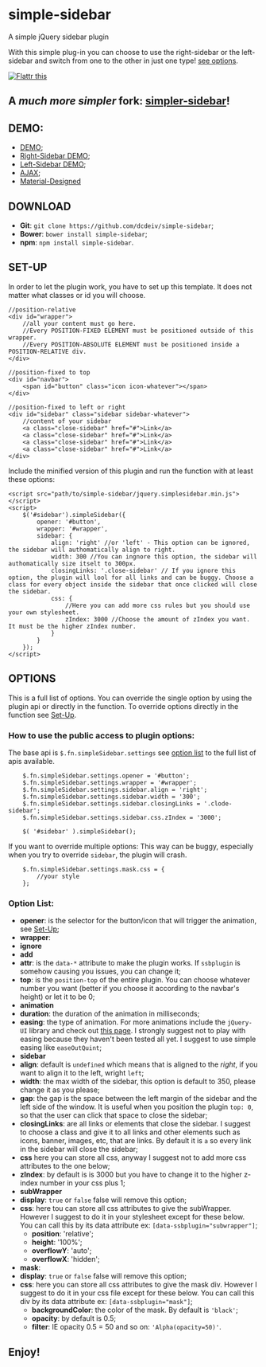 simple-sidebar
==============
A simple jQuery sidebar plugin

With this simple plug-in you can choose to use the right-sidebar or the left-sidebar and switch from one to the other in just one type! [see options](#options).

<a href="https://flattr.com/submit/auto?user_id=dcdeiv&url=http%3A%2F%2Fwww.github.com%2Fdcdeiv%2Fsimple-sidebar" target="_blank"><img src="http://button.flattr.com/flattr-badge-large.png" alt="Flattr this" title="Flattr this" border="0"></a>

## A *much more simpler* fork: [simpler-sidebar](http://www.github.com/dcdeiv/simpler-sidebar)!

## DEMO:
* [DEMO](http://dcdeiv.github.io/simple-sidebar);
* [Right-Sidebar DEMO](http://dcdeiv.github.io/simple-sidebar/demo-right/index.html);
* [Left-Sidebar DEMO](http://dcdeiv.github.io/simple-sidebar/demo-left/index.html);
* [AJAX](http://dcdeiv.github.io/simple-sidebar/demo-ajax/index.html);
* [Material-Designed](http://materialdesigned.tumblr.com/)

## DOWNLOAD
* **Git**: `git clone https://github.com/dcdeiv/simple-sidebar`;
* **Bower**: `bower install simple-sidebar`;
* **npm**: `npm install simple-sidebar`.

## SET-UP
In order to let the plugin work, you have to set up this template.
It does not matter what classes or id you will choose.

	//position-relative
	<div id="wrapper">
		//all your content must go here.
		//Every POSITION-FIXED ELEMENT must be positioned outside of this wrapper.
		//Every POSITION-ABSOLUTE ELEMENT must be positioned inside a POSITION-RELATIVE div.
	</div>
	
	//position-fixed to top
	<div id="navbar">
		<span id="button" class="icon icon-whatever"></span>
	</div>
	
	//position-fixed to left or right
	<div id="sidebar" class="sidebar sidebar-whatever">
		//content of your sidebar
		<a class="close-sidebar" href="#">Link</a>
		<a class="close-sidebar" href="#">Link</a>
		<a class="close-sidebar" href="#">Link</a>
		<a class="close-sidebar" href="#">Link</a>
	</div>
	
Include the minified version of this plugin and run the function with at least these options:
	
	<script src="path/to/simple-sidebar/jquery.simplesidebar.min.js"></script>
	<script>
		$('#sidebar').simpleSidebar({
			opener: '#button',
			wrapper: '#wrapper',
			sidebar: {
				align: 'right' //or 'left' - This option can be ignored, the sidebar will authomatically align to right.
				width: 300 //You can ingnore this option, the sidebar will authomatically size itselt to 300px.
				closingLinks: '.close-sidebar' // If you ignore this option, the plugin will lool for all links and can be buggy. Choose a class for every object inside the sidebar that once clicked will close the sidebar.
				css: {
					//Here you can add more css rules but you should use your own stylesheet.
					zIndex: 3000 //Choose the amount of zIndex you want. It must be the higher zIndex number.
				}
			}
		});
	</script>
	
## OPTIONS
This is a full list of options.
You can override the single option by using the plugin api or directly in the function.
To override options directly in the function see [Set-Up](#set-up).

### How to use the public access to plugin options:
The base api is `$.fn.simpleSidebar.settings` see [option list](#option-list) to the full list of apis available.
	
		$.fn.simpleSidebar.settings.opener = '#button';
		$.fn.simpleSidebar.settings.wrapper = '#wrapper';
		$.fn.simpleSidebar.settings.sidebar.align = 'right';
		$.fn.simpleSidebar.settings.sidebar.width = '300';
		$.fn.simpleSidebar.settings.sidebar.closingLinks = '.clode-sidebar';
		$.fn.simpleSidebar.settings.sidebar.css.zIndex = '3000';
		
		$( '#sidebar' ).simpleSidebar();

If you want to override multiple options:
This way can be buggy, especially when you try to override `sidebar`, the plugin will crash.

		$.fn.simpleSidebar.settings.mask.css = {
			//your style
		};
	
### Option List:
* **opener**: is the selector for the button/icon that will trigger the animation, see [Set-Up](#set-up);
* **wrapper**:
* **ignore**
* **add**
* **attr**: is the `data-*` attribute to make the plugin works. If `ssbplugin` is somehow causing you issues, you can change it;
* **top**: is the `position-top` of the entire plugin. You can choose whatever number you want (better if you choose it according to the navbar's height) or let it to be 0;
* **animation**
 * **duration**: the duration of the animation in milliseconds;
 * **easing**: the type of animation. For more animations include the `jQuery-UI` library and check out [this page](https://jqueryui.com/easing/). I strongly suggest not to play with easing because they haven't been tested all yet. I suggest to use simple easing like `easeOutQuint`;
* **sidebar**
 * **align**: default is `undefined` which means that is aligned to the *right*, if you want to align it to the left, wright `left`;
 * **width**: the max width of the sidebar, this option is default to 350, please change it as you please;
 * **gap**: the gap is the space between the left margin of the sidebar and the left side of the window. It is useful when you position the plugin `top: 0`, so that the user can click that space to close the sidebar;
 * **closingLinks**: are all links or elements that close the sidebar. I suggest to choose a class and give it to all links and other elements such as icons, banner, images, etc, that are links. By default it is `a` so every link in the sidebar will close the sidebar;
 * **css** here you can store all css, anyway I suggest not to add more css attributes to the one below;
 * **zIndex**: by default is is 3000 but you have to change it to the higher z-index number in your css plus 1;
* **subWrapper**
 * **display**: `true` or `false` false will remove this option;
 * **css**: here tou can store all css attributes to give the subWrapper. However I suggest to do it in your stylesheet except for these below. You can call this by its data attribute ex: `[data-ssbplugin="subwrapper"]`;
   * **position**: 'relative';
   * **height**: '100%';
   * **overflowY**: 'auto';
   * **overflowX**: 'hidden';
* **mask**:
 * **display**:  `true` or `false` false will remove this option;
 * **css**: here you can store all css attributes to give the mask div. However I suggest to do it in your css file except for these below. You can call this div by its data attribute ex: `[data-ssbplugin="mask"]`;
   * **backgroundColor**: the color of the mask. By default is `'black'`;
   * **opacity**: by default is 0.5;
   * **filter**: IE opacity 0.5 = 50 and so on: `'Alpha(opacity=50)'`.

## Enjoy!
